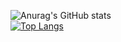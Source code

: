 ![Anurag's GitHub stats](https://github-readme-stats.vercel.app/api?username=Synterragen&show_icons=true&theme=Gradient) <br /> [![Top Langs](https://github-readme-stats.vercel.app/api/top-langs/?username=anuraghazra&layout=compact&langs_count=10)](https://github.com/anuraghazra/github-readme-stats)

